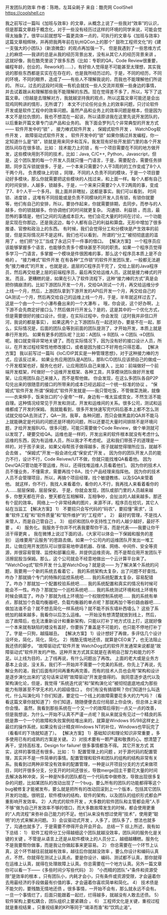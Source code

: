 开发团队的效率
作者：陈皓，左耳朵耗子
来自：酷壳网 CoolShell https://coolshell.cn

我之前写过一篇叫《加班与效率》的文章，从概念上说了一些我对“效率”的认识，但是那篇文章趋于概念化，对于一些没有经历过这样的环境的同学来说，可能会觉得太抽象了。很早以前就想写一篇更具体一点的，可执行的文章与《加班与效率》这篇文章相辉映，并再把我两年前在杭州QCon上的那个“ 鼓吹工程师文化”的《建一支强大的小团队》（新浪微盘）的观点再加强一下。
但是我遇到了一些思维方式上的麻烦——我讲的总是从我的经历背景出发，没有从其它人的经历背景来讲 。这就好像，我在酷壳里说了很多东西（比如：专职的QA，Code Review很重要，编程年龄，创业的，Rework的……），有好些人觉得是不可能甚至太理想，其实我说的那些东西都是实实在在存在的，也是我所经历过的。于是，不同的经历，不同的环境，不同的眼界，造成了——有些人不理解我说的，而我也不能理解他们所说的。
所以，过去的这段时间我一有机会就找一些人交流并观察一些身边的事情，并去试着跟从和理解那些我不能理解的东西。现在觉得差不多了，所以，写下了这篇文章。（但越是去理解对方，我就越坚持我的观点，所以这篇文章可能还是会出现鸡同鸭讲的情形，无所谓了）
本文不讨论任何业务上的效率问题，只讨论软件开发或是软件工程中的效率问题。虽然产品和业务上的效率问题是根本，但是因为本文不是拉仇恨的，我也不想混在一起谈，所以请原谅我在这里先说开发团队的，以后重新开篇文章专门谈产品和业务的。
我下面会罗列几个非常典型的开发方式—— 软件开发中的“锁” ， 接力棒式软件开发 ， 保姆式软件开发 ， WatchDog软件开发 ， 故障驱动式软件开发 。
软件开发中的“锁”
如果你搞过并发编程，你一定知道什么是“锁”，锁就是用来同步和互斥。我发现有好些开发部门里的各个开发团队间存在很多锁。比如：
技术能力上的锁 。有一个项目需要在不同的地方做开发，这些模块用到不同的技术，比如：Java, C/C++, Python，Javascript，但是，这个团队里的每一个开发人员就只懂一门语言，于是，需要配合，需要任务排期，同步互斥锁就很多，于是，一个本来只需要2个人干3周的的工作变成了8个人干两个月。
负责模块上的锁 。同理，不同的人负责不同的模块，于是一个项目要动好多模块，那么你就需要把这些模块的人找过来，和上面一样。每个人都有自己的时间安排，人越多，锁越多。于是，一个来来只需要2个人干2两周的事，变成了7、8个人干一个多月。
我上面并非瞎扯，这都是事实。我们可以看到，
时间锁、进度锁 。这堆有不同技能或是负责不同模块的开发人员有锁，有锁你就要等，他们有自己的安排，所以，要协作起来，你就需要排期，去同步。而参与的人越多，你的锁就越多。你协调他们的时间就更复杂。
沟通锁、利益锁 。而且，最恐怖的事情是，他们之间的沟通成本巨大。他们会花大量的时间在讨论，一个功能是实现在你那边，还是我这边，每个人都有自己的利益和算盘。无形中增加了很多推诿、官僚和政治上的东西。
有时候，我们会觉得分工和分模块是产生效率的前提，但是实际情况并不是这样。我们也可以看到， 所谓的“分工”被彻彻底底的滥用了 。他们把“分工”当成了永远只干一件事的借口。
【解决方案】
一个程序员应该能够掌握多个语言，也能够负责多个模块甚至不同的职责。如果一个程序员觉得多学习一门语言，多掌握一个模块是件很困难的事，那么这个程序员本质上是不合格的 。
“接力棒式”软件开发
在有各种“工作锁”的软件开发团队里，一般都无法避免“接力棒式”的开发 。也就是说，底层的C程序员干完了，交给上层的Java程序员，然后再交给更上层的前端程序员，最后再交给运维人员。这就是接力棒式的开发。
而且，更糟糕的是，如果在引入了软件流程下，这种“接力棒的方式”真是会把你搞崩溃的。比如下游团队开发一个月，交给QA测试一个月，再交给运维分步上线一个月，然后，上游团队拿到下游开发的API后开发一个月，再交给自己的QA测试一个月，然后再交给自己的运维上线一个月，于是，半年就这样过去了。 这是一个由一个一个小瀑布叠出来的一个大瀑布 。
哦，你会说，这个好办啊，上下游不会先商定好接口么？然后做并行开发么？是的，这是其中的一个优化方式，但是需要很好的接口设计。但是，在实际过程中，你会发现（这时我并非信口开河，我说的都是事实），
如果这两个上下游团队在一起还好办，要是不在一起，那么，实际情况是，后面的团队会等到前面的团队提测了，才开始开发，本质上就是串行开发的。
如果有更多的团队呢？比如：A团队 -> B团队 -> C团队 ->D团队呢。接口就变得非常地关键了。而在实际情况下，因为没有好的接口设计人员，所以，在开发过程经常性地修改接口，或者是因为接口不好用也只得忍着。
【解决方案】
我以前写过一篇叫《IoC/DIP其实是一种管理思想》，对于这种接力棒的方式，应该反过来， 如果业务应用团队是A团队，那B/C/D团队应该把自己的做成一个开发框架也好，服务化也好，让应用团队自己来接入 。比如：前端做好一个前端开发框架，PE做好一个运维开发框架、各种工具，共享模块团队做好开发框架，让应用团队自己来接入，而不是帮他做。 你会发现，在这么多团队各自P2P勾兑出来的很随意的接口的所带来的成本已经远超过一个统一标准的协议 。
“保姆式”软件开发
所谓“保姆式”软件开发就是——我只管吃饭，不管做菜洗碗，就像——衣来伸手，饭来张口的“小皇帝”一样，身边有一堆太监或宫女，不然生活不能自理。这种情况经常见于开发和测试，开发和运维间的关系。很多公司，测试和运维都成了开发的保姆。
我就能看到，很多开发快速写完代码后基本上都不怎么测试就交给QA去测试了，QA一测，我草，各种问题，而只会做黑盒的QA并不能马上就能确定是代码的问题还是环境的问题，所以还要花大量时间排除不是环境问题，才给开发报BUG。很多问题，可能只需要做个Code Review，做个单测就可以发现了，硬要交给QA。运维也是一样的，开发出来的软件根本就没有考虑什么运维的东西，因为有运维人员，所以我才不考虑呢。
这和我们带孩子的道理是一样的，对于孩子来说，如果父母帮孩子做得越多，孩子就越觉得理所应当，就越不会去做 。
“保姆式”开发一般会进化成“保安式”开发 。
因为你的团队开发人员的能力不行，设计不行，Code Reivew/UT不做，你就只能找堆QA看着他。 因为Dev/QA只管功能不管运维，所以，还得找堆运维人员看着他们。 因为你的技术人员不懂业务，不懂需求，需要再找个BA，找个产品经理来指挥他。 因为你的技术人员不会管理项目，所以，再搞个项目经理，找个敏捷教练、以及SQA来管着他。
就这样，你不行，我找人来看着你，看你的人不行，我再找人来看着看你的人……层层保姆，层层保安。 于是，你就会发现，团队或部门里的人员越来越多，你整天都在开会，整天都在互相解释，互相争吵，会扯淡的人越来越多。那还有个屁的效率。
网络上一个非常经典的图片，来源不详，程序员在挖坑，其它人站在当监工
【解决方案】
1） 不要招只会写代码的“码农”，要招懂“需求”，注重“软件工程”和“软件质量”和“软件维护”的“工程师” 。
2） 最好的管理，不是找人来管人，而是自己管自己 。
3） 组织和团队中支持性工作的人越少越好，最好不要 。
4） 服务化。我服务于你并不代表我要帮你干活，而是代表——我要让你干活干得更爽 。
我在微博上说过下面的话，（大家可以体会一下保姆和服务的差别）
运维要用“云服务”的思路去做。如果一个公司内的运维团队开发出一堆工具，让做应用开发团队可以很容易地申请机器、存储、网络、中间件、安全等资源，并很容易管理、监控和部署应用，并提供运维资询。而不是帮应用开发团队干活擦屁股当保姆。那么，这个公司就会不经意地做出一个云计算平台来了。
“WatchDog式”软件开发
什么是WatchDog？就是说—— 为了解决某个系统的问题，我要用一个新的系统去看着它 。
我的系统架构太复杂，出了问题不好查找。咋办？那就搞个专门的特殊的监控系统吧……
我的系统配置太复杂，容易配错了。咋办？那就加一个配置校验系统吧……
我的系统配置和真实的情况有时候可能会不一性。咋办？那就加一个巡检系统吧……
我的系统测试环境和线上环境有时候会搞混了。咋办？那就为线上环境加一个权限控制系统吧……
我的系统有单点，那就加个负载均衡器吧，负载均衡器的单点呢？那就再加个等价路由器吧……
做加法谁不会？就不想去简化一样系统吗？就不能不拆东墙补西墙么？ 这些了系统加的越来越多，我看你以后怎么运维。
一开始没有想清楚就放到线上，然后，出了故障后，也无法重新设计和重新架构，只能以打补丁地方式往上打，这就好像一个本来就有缺陷的楼没有盖好，你要拆了重盖是不可能的，也只能不停地打补丁了。字是一只狗，越描越丑。
【解决方案】
1）设计想好了再做，多评估几个设计没坏处，简化，简化，简化。
2）残酷无情地还债，就算是CEO来了，也无法阻止我还债的脚步。
“故障驱动式”软件开发
WatchDog式的软件开发通常来说都是“故障驱动式”软件开发的产物。这种开发方式其实就是在表明自己智力和能力的不足。以上线为目的，上了线再说，有什么问题出了再改。
上面的老大或是业务方基本上会说，没关系，我们不一开始并不需要一个完美的系统，你先上了再说，先解业务的渴，我们后面有时间再重构再完善。而有的技术人员也会用“架构和设计是逐步演化出来的”这句话来证明“故障驱动”开发是值得的。
我同意逐步迭代以及架构演化论，但是，我觉得 “系统迭代说”和“架构演化论”被彻彻底底地成为那些能力有限甚至不学无术的人的超级借口 。
你们有没有搞错啊？你们知道什么叫迭代，什么叫演化吗？你们知道，要定位一个线上的故障需要花多大的力气吗？（看看这篇文章你就知道了）你们知道，随随便便去应付局部上你会快，但总体上来说你会慢。
虽然，我看到那些系统在一个又一个的故障后得到一点又一点的改善，但是我想说，为什么一开始不认真不严谨一点呢？我从来就没有见过一个精良的系统是靠一个一个的故障和失败案例给堆出来的，就算是Windows 95/98这样史上最烂的操作系统，如果没有设计精良Windows NT的补位，Windows也早玩完了（看看IE的下场就知道了）。
【解决方案】
1）基础知识和理论知识非常重要 。多多使用已有的成熟的方案是关键。
2）对技术要有一颗严谨和敬畏的心。想清楚了再干，坚持高标准，Design for failure! 很多事情都急不得。
其它开发方式
其实，这样的事情还有很多。比如：
1）配置管理上的问题 。对于源代码的配置管理，其实并不是一件简单的事情。配置管理和软件和团队的组构的结构非常有关系。我看到过两种非常没有效率的配置管理，一种是以开项目分支的方式来做项目，同时开很多分支，分支开的时间还很长，导致merge回主干要花大量的时间去解决各种冲突，另一种是N多的团队都在一个代码库中做修改，导致出现很多复杂的问题，比如某团队的改动出现了一个bug，要么所有的团队的功能都得等这个bug被修复才能被发布，要么就是把所有的改动回滚到上一个版本，包括其它团队开发的功能。很明显，软件模块的结构，软件的架构，以及团队的组织形式都会严重影响开发效率。
2）人肉式的软件开发 。大多数的软件团队和主管都会用“人手不够”做为自己开发效率不够的借口，而大多数故障发生的时候，都会使用更重的“人肉流程”来弥补自己能力的不足。他们从来没有想过使用“技术”，使用更“聪明”的方式来解决问题。
3）会议驱动式开发 。人多了，团队多了，想法也就多了，沟通也就多了，于是需要不停得开会开会开会。
总结一下
综上所述，我有如下总结：
1） 软件工程师分工分得越细这个团队就越没效率，团队间的服务化是关键的关键 。不管是从语言上还是从软件模块上的人员分工，越细越糟糕。服务化不是我要帮你做事，而是我让你做起事来更容易。
2） 你总需要在一个环节上认真，这个环节越往前就越有效率，越往后你就越没效率 。要么你设计和编码认真点，不然，你就得在测试上认真点。要是你设计、编码、测试都不认真，那你就得在运维上认真，就得在处理故障上认真。你总需要在一个地方认真。另外一篇文章你可以看一下——《多些时间少写些代码》
3） “小而精的团队”+“条件和资源受限”是效率的根本 。只有团队小，内耗才会小，只有条件或资源受限，才会逼着你去用最经济的手段做最有价值的事，才会逼着你喜欢简单和简化。
4） 技术债是不能欠的，要残酷无情地还债 。很多事情，一开始不会有，那么就永远不会有。一旦一个事情烂了，后面只能跟着一起烂，烂得越多，就越没有人敢去还债。
5） 软件架构上要松耦合，团队组织上要紧耦合 。
6） 工程师文化是关键，重视过程就是重视结果 。只重视结果的KPI等同于“竭泽而渔”和“饮鸩止渴”。